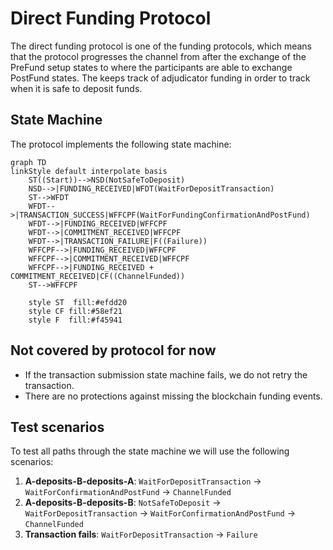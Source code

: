 # Direct Funding Protocol

The direct funding protocol is one of the funding protocols, which means that the protocol progresses the channel from after the exchange of the PreFund setup states to where the participants are able to exchange PostFund states. The keeps track of adjudicator funding in order to track when it is safe to deposit funds.

## State Machine

The protocol implements the following state machine:

```mermaid
graph TD
linkStyle default interpolate basis
    ST((Start))-->NSD(NotSafeToDeposit)
    NSD-->|FUNDING_RECEIVED|WFDT(WaitForDepositTransaction)
    ST-->WFDT
    WFDT-->|TRANSACTION_SUCCESS|WFFCPF(WaitForFundingConfirmationAndPostFund)
    WFDT-->|FUNDING_RECEIVED|WFFCPF
    WFDT-->|COMMITMENT_RECEIVED|WFFCPF
    WFDT-->|TRANSACTION_FAILURE|F((Failure))
    WFFCPF-->|FUNDING_RECEIVED|WFFCPF
    WFFCPF-->|COMMITMENT_RECEIVED|WFFCPF
    WFFCPF-->|FUNDING_RECEIVED + COMMITMENT_RECEIVED|CF((ChannelFunded))
    ST-->WFFCPF

    style ST  fill:#efdd20
    style CF fill:#58ef21
    style F  fill:#f45941

```

## Not covered by protocol for now

- If the transaction submission state machine fails, we do not retry the transaction.
- There are no protections against missing the blockchain funding events.

## Test scenarios

To test all paths through the state machine we will use the following scenarios:

1. **A-deposits-B-deposits-A**: `WaitForDepositTransaction` -> `WaitForConfirmationAndPostFund` -> `ChannelFunded`
2. **A-deposits-B-deposits-B**: `NotSafeToDeposit` -> `WaitForDepositTransaction` -> `WaitForConfirmationAndPostFund` -> `ChannelFunded`
3. **Transaction fails**: `WaitForDepositTransaction` -> `Failure`
